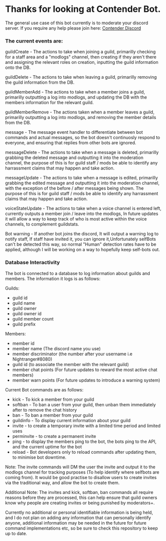 # Thanks for looking at Contender Bot.
The general use case of this bot currently is to moderate your discord server. If you require any help please join here:
[Contender Discord](https://discord.gg/hyFApCR)

### The current events are:
guildCreate - The actions to take when joining a guild, primarilly checking for a staff area and a "modlogs" channel, 
then creating if they aren't there and assigning the relevant roles on creation, inputting the guild information onto the DB.

guildDelete - The actions to take when leaving a guild, primarilly removing the guild information from the DB.

guildMemberAdd - The actions to take when a member joins a guild, primarilly outputting a log into modlogs, and updating the DB with
the members information for the relevant guild.

guildMemberRemove - The actions taken when a member leaves a guild, primarilly outputting a log into modlogs, and removing the member
details from the DB.

message - The message event handler to differentiate between bot commands and actual messages, so the bot doesn't continuosly respond to
everyone, and ensuring that replies from other bots are ignored.

messageDelete - The actions to take when a message is deleted, primarilly grabbing the deleted message and outputting it into the moderation channel, the purpose of this is for guild staff / mods be able to identify any harrassment claims that may happen and take action.

messageUpdate - The actions to take when a message is edited, primarilly grabbing the edited message and outputting it into the moderation channel, with the exception of the before / after messages being shown. The purpose of this is for guild staff / mods be able to identify any harrassment claims that may happen and take action.

voiceStateUpdate - The actions to take when a voice channel is entered left, currently outputs a member join / leave into the modlogs, In future updates it will allow a way to keep track of who is most active within the voice channels, to complement guildstats.

Bot warning - If another bot joins the discord, It will output a warning log to notify staff, If staff have invited it, you can ignore it,Unfortunately selfBots can't be detected this way, so normal "Human" detection rates have to be applied, although I will be working on a way to hopefully keep self-bots out.

### Database Interactivity

The bot is connected to a database to log information about guilds and members. The information it logs is as follows:

Guilds: 
* guild id
* guild name
* guild owner
* guild owner id
* guild member count
* guild prefix

Members:
* member id
* member name (The discord name you use)
* member discriminator (the number after your username i.e Nightranger#8080)
* guild id (to associate the member with the relevant guild)
* member chat points (For future updates to reward the most active chat members)
* member warn points (For future updates to introduce a warning system)

Current Bot commands are as follows:

* kick - To kick a member from your guild
* softban - To ban a user from your guild, then unban them immediately after to remove the chat history 
* ban - To ban a member from your guild
* guildinfo - To display current information about your guild
* invite - to create a temporary invite with a limited time period and limited uses
* perminvite - to create a permanent invite
* ping - to display the members ping to the bot, the bots ping to the API, and the current uptime for the bot
* reload - Bot developers only to reload commands after updating them, to minimise bot downtime.

Note: The invite commands will DM the user the invite and output it to the modlogs channel for tracking purposes (To help identify where selfbots are coming from).
It would be good practise to disallow users to create invites via the traditional way, and allow the bot to create them.

Additional Note: The invites and kick, softban, ban commands all require reasons before they are processed, this can help ensure that guild owners know why people are
creating invites or being punished by moderators+.

Currently no additional or personal identifiable information is being held, and I do not plan on adding any information that can personally identify anyone, additional 
information may be needed in the future for future command implementations etc, so be sure to check this repository to keep up to date.
